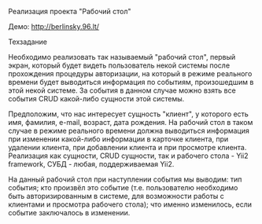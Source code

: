 Реализация проекта "Рабочий стол"

Демо: http://berlinsky.96.lt/

Техзадание

Необходимо реализовать так называемый "рабочий стол", первый экран, который будет видеть пользователь некой системы после прохождения процедуры авторизации, на который в режиме реального времени будет выводиться информация по событиям, произошедшим в этой некой системе. За события в данном случае можно взять все события CRUD какой-либо сущности этой системы.

 Предположим, что нас интересует сущность "клиент", у которого есть имя, фамилия, e-mail, возраст, дата рождения. На рабочий стол в таком случае в режиме реального времени должна выводиться информация при изменении какой-либо информации в карточке клиента, при удалении клиента, при добавлении клиента и при просмотре клиента.
Реализация как сущности, CRUD сущности, так и рабочего стола - Yii2 framework, СУБД - любая, поддерживаемая Yii2.

 На данный рабочий стол при наступлении события мы выводим:
 тип события;
 кто произвёл это событие (т.е. пользователю необходимо быть авторизированным в системе, для возможности работы с клиентами и просмотра рабочего стола);
что именно изменилось, если событие заключалось в изменении.
